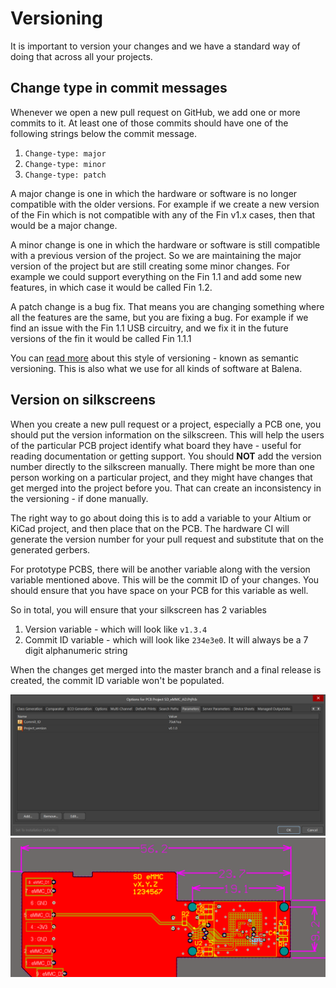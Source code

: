 # Versioning

It is important to version your changes and we have a standard way of doing that across all your projects.


## Change type in commit messages

Whenever we open a new pull request on GitHub, we add one or more commits to it.
At least one of those commits should have one of the following strings below the commit message.

1. `Change-type: major`
2. `Change-type: minor`
3. `Change-type: patch`

A major change is one in which the hardware or software is no longer compatible with the older versions.
For example if we create a new version of the Fin which is not compatible with any of the Fin v1.x cases, then that would be a major change.

A minor change is one in which the hardware or software is still compatible with a previous version of the project.
So we are maintaining the major version of the project but are still creating some minor changes.
For example we could support everything on the Fin 1.1 and add some new features, in which case it would be called Fin 1.2.

A patch change is a bug fix.
That means you are changing something where all the features are the same, but you are fixing a bug.
For example if we find an issue with the Fin 1.1 USB circuitry, and we fix it in the future versions of the fin it would be called Fin 1.1.1

You can [read more](https://semver.org/) about this style of versioning - known as semantic versioning.
This is also what we use for all kinds of software at Balena.


## Version on silkscreens

When you create a new pull request or a project, especially a PCB one, you should put the version information on the silkscreen.
This will help the users of the particular PCB project identify what board they have - useful for reading documentation or getting support.
You should **NOT** add the version number directly to the silkscreen manually.
There might be more than one person working on a particular project, and they might have changes that get merged into the project before you.
That can create an inconsistency in the versioning - if done manually.

The right way to go about doing this is to add a variable to your Altium or KiCad project, and then place that on the PCB.
The hardware CI will generate the version number for your pull request and substitute that on the generated gerbers.

For prototype PCBS, there will be another variable along with the version variable mentioned above.
This will be the commit ID of your changes.
You should ensure that you have space on your PCB for this variable as well.

So in total, you will ensure that your silkscreen has 2 variables

1. Version variable - which will look like `v1.3.4`
2. Commit ID variable - which will look like `234e3e0`. It will always be a 7 digit alphanumeric string

When the changes get merged into the master branch and a final release is created, the commit ID variable won't be populated.

![Settings](./images/version.png)
![PCB](./images/version_pcb.png)
